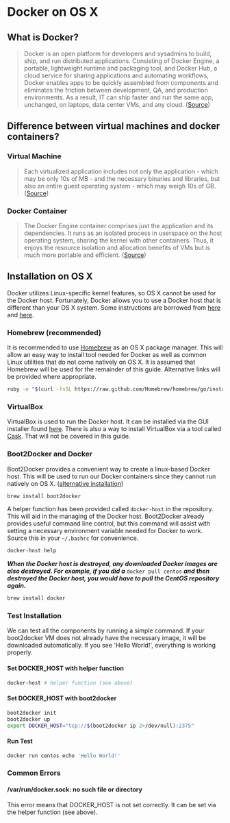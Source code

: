 # Docker on OS X

## What is Docker?

> Docker is an open platform for developers and sysadmins to build, ship, and run distributed applications. Consisting of Docker Engine, a portable, lightweight runtime and packaging tool, and Docker Hub, a cloud service for sharing applications and automating workflows, Docker enables apps to be quickly assembled from components and eliminates the friction between development, QA, and production environments. As a result, IT can ship faster and run the same app, unchanged, on laptops, data center VMs, and any cloud. ([Source](http://www.docker.com/whatisdocker))

## Difference between virtual machines and docker containers?

### Virtual Machine

> Each virtualized application includes not only the application - which may be only 10s of MB - and the necessary binaries and libraries, but also an entire guest operating system - which may weigh 10s of GB. ([Source](http://www.docker.com/whatisdocker))

### Docker Container

> The Docker Engine container comprises just the application and its dependencies. It runs as an isolated process in userspace on the host operating system, sharing the kernel with other containers. Thus, it enjoys the resource isolation and allocation benefits of VMs but is much more portable and efficient. ([Source](http://www.docker.com/whatisdocker))

## Installation on OS X

Docker utilizes Linux-specific kernel features, so OS X cannot be used for the Docker host. Fortunately, Docker allows you to use a Docker host that is different than your OS X system. Some instructions are borrowed from [here](https://docs.docker.com/installation/mac) and [here](http://blog.javabien.net/2014/03/03/setup-docker-on-osx-the-no-brainer-way).

### Homebrew (recommended)

It is recommended to use [Homebrew](http://brew.sh) as an OS X package manager. This will allow an easy way to install tool needed for Docker as well as common Linux utilities that do not come natively on OS X. It is assumed that Homebrew will be used for the remainder of this guide. Alternative links will be provided where appropriate.

```bash
ruby -e "$(curl -fsSL https://raw.github.com/Homebrew/homebrew/go/install)"
```

### VirtualBox

VirtualBox is used to run the Docker host. It can be installed via the GUI installer found [here](https://www.virtualbox.org/wiki/Downloads). There is also a way to install VirtualBox via a tool called [Cask](http://caskroom.io). That will not be covered in this guide.

### Boot2Docker and Docker

Boot2Docker provides a convenient way to create a linux-based Docker host. This will be used to run our Docker containers since they cannot run natively on OS X. ([alternative installation](https://github.com/boot2docker/osx-installer/releases))

```bash
brew install boot2docker
```

A helper function has been provided called `docker-host` in the repository. This will aid in the managing of the Docker host. Boot2Docker already provides useful command line control, but this command will assist with setting a necessary environment variable needed for Docker to work. Source this in your `~/.bashrc` for convenience.

```bash
docker-host help
```

**_When the Docker host is destroyed, any downloaded Docker images are also destroyed. For example, if you did a_** `docker pull centos` **_and then destroyed the Docker host, you would have to pull the CentOS repository again._**

```bash
brew install docker
```

### Test Installation

We can test all the components by running a simple command. If your boot2docker VM does not already have the necessary image, it will be downloaded automatically. If you see 'Hello World!', everything is working properly.

#### Set DOCKER_HOST with helper function

```bash
docker-host # helper function (see above)
```

#### Set DOCKER_HOST with boot2docker

```bash
boot2docker init
boot2docker up
export DOCKER_HOST="tcp://$(boot2docker ip 2>/dev/null):2375"
```

#### Run Test

```bash
docker run centos echo 'Hello World!'
```

### Common Errors

#### /var/run/docker.sock: no such file or directory

This error means that DOCKER_HOST is not set correctly. It can be set via the helper function (see above).
